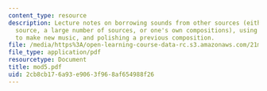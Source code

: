 ```yaml
---
content_type: resource
description: Lecture notes on borrowing sounds from other sources (either a single
  source, a large number of sources, or one's own compositions), using single sounds
  to make new music, and polishing a previous composition.
file: /media/https%3A/open-learning-course-data-rc.s3.amazonaws.com/21m-361-composing-with-computers-i-electronic-music-composition-spring-2008/2cb8cb176a93e9063f968af654988f26_mod5.pdf
file_type: application/pdf
resourcetype: Document
title: mod5.pdf
uid: 2cb8cb17-6a93-e906-3f96-8af654988f26
---
```

